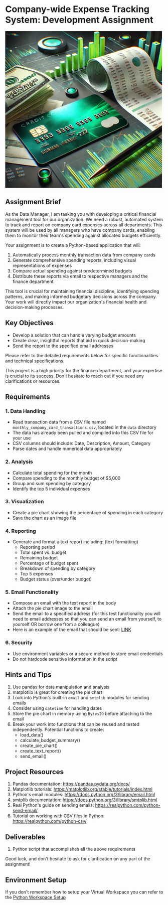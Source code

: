 # Company-wide Expense Tracking System: Development Assignment

<img src="./assets/budget.webp" alt="Expense Tracking System Assignment" width="500">


## Assignment Brief
As the Data Manager, I am tasking you with developing a critical financial management tool for our organization. We need a robust, automated system to track and report on company card expenses across all departments. This system will be used by all managers who have company cards, enabling them to monitor their team's spending against allocated budgets efficiently.

Your assignment is to create a Python-based application that will:
1. Automatically process monthly transaction data from company cards
2. Generate comprehensive spending reports, including visual representations of expenses
3. Compare actual spending against predetermined budgets
4. Distribute these reports via email to respective managers and the finance department

This tool is crucial for maintaining financial discipline, identifying spending patterns, and making informed budgetary decisions across the company. Your work will directly impact our organization's financial health and decision-making processes.

## Key Objectives
- Develop a solution that can handle varying budget amounts
- Create clear, insightful reports that aid in quick decision-making
- Send the report to the specified email addresses

Please refer to the detailed requirements below for specific functionalities and technical specifications.

This project is a high priority for the finance department, and your expertise is crucial to its success. Don't hesitate to reach out if you need any clarifications or resources.

## Requirements

### 1. Data Handling
- Read transaction data from a CSV file named `monthly_company_card_transactions.csv`, located in the `data` directory
- The data has already been pulled and compiled into this CSV file for your use
- CSV columns should include: Date, Description, Amount, Category
- Parse dates and handle numerical data appropriately

### 2. Analysis
- Calculate total spending for the month
- Compare spending to the monthly budget of $5,000
- Group and sum spending by category
- Identify the top 5 individual expenses

### 3. Visualization
- Create a pie chart showing the percentage of spending in each category
- Save the chart as an image file

### 4. Reporting
- Generate and format a text report including: (text formatting)
  - Reporting period
  - Total spent vs. budget
  - Remaining budget
  - Percentage of budget spent
  - Breakdown of spending by category
  - Top 5 expenses
  - Budget status (over/under budget)

### 5. Email Functionality
- Compose an email with the text report in the body
- Attach the pie chart image to the email 
- Send the email to a specified address (for this test functionality you will need to email addresses so that you can send an email from yourself, to yourself OR borrow one from a colleague)
- Here is an example of the email that should be sent: [LINK](https://docs.google.com/document/d/1zUhVct8X1a50geiWzHcbE8OeHhVtSKvN2PFU_VcUkhI/edit?usp=sharing)

### 6. Security
- Use environment variables or a secure method to store email credentials
- Do not hardcode sensitive information in the script

## Hints and Tips
1. Use pandas for data manipulation and analysis
2. matplotlib is great for creating the pie chart
3. Look into Python's built-in `email` and `smtplib` modules for sending emails
4. Consider using `datetime` for handling dates
5. Store the pie chart in memory using `BytesIO` before attaching to the email
6. Break your work into functions that can be reused and tested independently. Potential functions to create:
    - load_data()
    - calculate_budget_summary()
    - create_pie_chart()
    - create_text_report()
    - send_email()

## Project Resources
1. Pandas documentation: https://pandas.pydata.org/docs/
2. Matplotlib tutorials: https://matplotlib.org/stable/tutorials/index.html
3. Python's email modules: https://docs.python.org/3/library/email.html
4. smtplib documentation: https://docs.python.org/3/library/smtplib.html
5. Real Python's guide on sending emails: https://realpython.com/python-send-email/
6. Tutorial on working with CSV files in Python: https://realpython.com/python-csv/


## Deliverables
1. Python script that accomplishes all the above requirements

Good luck, and don't hesitate to ask for clarification on any part of the assignment!


## Environment Setup

If you don't remember how to setup your Virtual Workspace you can refer to the [Python Workspace Setup](https://github.com/jdrichards-pursuit/python-virtual-environment-setup)